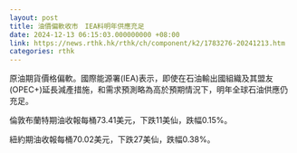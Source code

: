 ```yaml
---
layout: post
title: 油價偏軟收市　IEA料明年供應充足
date: 2024-12-13 06:15:03.000000000 +08:00
link: https://news.rthk.hk/rthk/ch/component/k2/1783276-20241213.htm
categories: rthk
---
```


原油期貨價格偏軟。國際能源署(IEA)表示，即使在石油輸出國組織及其盟友(OPEC+)延長減產措施，和需求預測略為高於預期情況下，明年全球石油供應仍充足。

倫敦布蘭特期油收報每桶73.41美元，下跌11美仙，跌幅0.15%。

紐約期油收報每桶70.02美元，下跌27美仙，跌幅0.38%。
